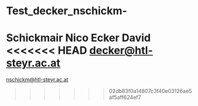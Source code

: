 # Test_decker_nschickm-
Schickmair Nico
Ecker David
<<<<<<< HEAD
decker@htl-steyr.ac.at
=======
nschickm@htl-steyr.ac.at
>>>>>>> 02db83f0a14807c3f40e03126ae5af5aff624ef7
